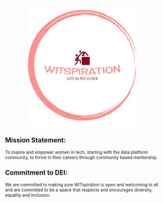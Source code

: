 <p align="center">
<img height=400 src="logo.png" alt="WITspiration">
</p>

## Mission Statement:
To inspire and empower women in tech, starting with the data platform community, to thrive in their careers through community based mentorship.

## Commitment to DEI:
We are committed to making sure WITspiration is open and welcoming to all and are committed to be a space that respects and encourages diversity, equality and inclusion.

